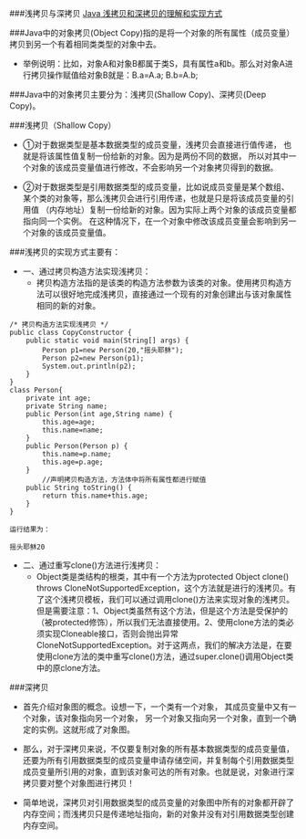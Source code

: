 ###浅拷贝与深拷贝
[Java 浅拷贝和深拷贝的理解和实现方式](https://www.cnblogs.com/shakinghead/p/7651502.html)


###Java中的对象拷贝(Object Copy)指的是将一个对象的所有属性（成员变量）拷贝到另一个有着相同类类型的对象中去。
- 举例说明：比如，对象A和对象B都属于类S，具有属性a和b。那么对对象A进行拷贝操作赋值给对象B就是：B.a=A.a;  B.b=A.b;

###Java中的对象拷贝主要分为：浅拷贝(Shallow Copy)、深拷贝(Deep Copy)。

###浅拷贝（Shallow Copy）
- ①对于数据类型是基本数据类型的成员变量，浅拷贝会直接进行值传递，
也就是将该属性值复制一份给新的对象。因为是两份不同的数据，
所以对其中一个对象的该成员变量值进行修改，不会影响另一个对象拷贝得到的数据。

- ②对于数据类型是引用数据类型的成员变量，比如说成员变量是某个数组、
某个类的对象等，那么浅拷贝会进行引用传递，也就是只是将该成员变量的引用值
（内存地址）复制一份给新的对象。因为实际上两个对象的该成员变量都指向同一个实例。
在这种情况下，在一个对象中修改该成员变量会影响到另一个对象的该成员变量值。

###浅拷贝的实现方式主要有：
- 一、通过拷贝构造方法实现浅拷贝：
    - 拷贝构造方法指的是该类的构造方法参数为该类的对象。使用拷贝构造方法可以很好地完成浅拷贝，直接通过一个现有的对象创建出与该对象属性相同的新的对象。
```aidl
/* 拷贝构造方法实现浅拷贝 */
public class CopyConstructor {
    public static void main(String[] args) {
        Person p1=new Person(20,"摇头耶稣");
        Person p2=new Person(p1);
        System.out.println(p2);
    }
}
class Person{
    private int age;
    private String name;
    public Person(int age,String name) {
        this.age=age;
        this.name=name;
    }
    public Person(Person p) {
        this.name=p.name;
        this.age=p.age;
    }
        //声明拷贝构造方法，方法体中将所有属性都进行赋值
    public String toString() {
        return this.name+this.age;
    }
}

运行结果为：

摇头耶稣20
```  
- 二、通过重写clone()方法进行浅拷贝：
    - Object类是类结构的根类，其中有一个方法为protected Object clone() throws CloneNotSupportedException，这个方法就是进行的浅拷贝。有了这个浅拷贝模板，我们可以通过调用clone()方法来实现对象的浅拷贝。但是需要注意：1、Object类虽然有这个方法，但是这个方法是受保护的（被protected修饰），所以我们无法直接使用。2、使用clone方法的类必须实现Cloneable接口，否则会抛出异常CloneNotSupportedException。对于这两点，我们的解决方法是，在要使用clone方法的类中重写clone()方法，通过super.clone()调用Object类中的原clone方法。


###深拷贝
- 首先介绍对象图的概念。设想一下，一个类有一个对象，
其成员变量中又有一个对象，该对象指向另一个对象，
另一个对象又指向另一个对象，直到一个确定的实例。这就形成了对象图。

- 那么，对于深拷贝来说，不仅要复制对象的所有基本数据类型的成员变量值，还要为所有引用数据类型的成员变量申请存储空间，并复制每个引用数据类型成员变量所引用的对象，直到该对象可达的所有对象。也就是说，对象进行深拷贝要对整个对象图进行拷贝！

- 简单地说，深拷贝对引用数据类型的成员变量的对象图中所有的对象都开辟了内存空间；而浅拷贝只是传递地址指向，新的对象并没有对引用数据类型创建内存空间。
   